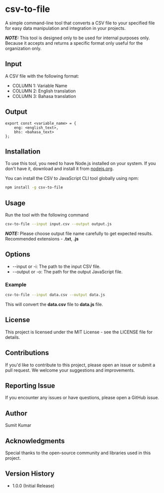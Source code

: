 # csv-to-file

A simple command-line tool that converts a CSV file to your specified file for easy data manipulation and integration in your projects.

**_NOTE:_** This tool is designed only to be used for internal purposes only. Because it accepts and returns a specific format only useful for the organization only.

## Input

A CSV file with the following format:

- COLUMN 1: Variable Name
- COLUMN 2: English translation
- COLUMN 3: Bahasa translation

## Output

```node
export const <variable_name> = {
    eng: <english_text>,
    bhs: <bahasa_text>
};
```

## Installation

To use this tool, you need to have Node.js installed on your system. If you don't have it, download and install it from [nodejs.org](https://nodejs.org/).

You can install the CSV to JavaScript CLI tool globally using npm:

```bash
npm install -g csv-to-file
```

## Usage

Run the tool with the following command

```bash
csv-to-file --input input.csv --output output.js
```

**_NOTE:_** Please choose output file name carefully to get expected results. Recommended extensions - **.txt**, **.js**

## Options

- --input or -i: The path to the input CSV file.
- --output or -o: The path for the output JavaScript file.

### Example

```bash
csv-to-file --input data.csv --output data.js
```

This will convert the **data.csv** file to **data.js** file.

## License

This project is licensed under the MIT License - see the LICENSE file for details.

## Contributions

If you'd like to contribute to this project, please open an issue or submit a pull request. We welcome your suggestions and improvements.

## Reporting Issue

If you encounter any issues or have questions, please open a GitHub issue.

## Author

Sumit Kumar

## Acknowledgments

Special thanks to the open-source community and libraries used in this project.

## Version History

- 1.0.0 (Initial Release)
